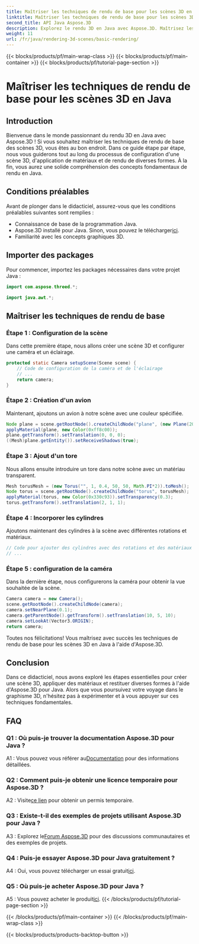 ```yaml
---
title: Maîtriser les techniques de rendu de base pour les scènes 3D en Java
linktitle: Maîtriser les techniques de rendu de base pour les scènes 3D en Java
second_title: API Java Aspose.3D
description: Explorez le rendu 3D en Java avec Aspose.3D. Maîtrisez les techniques fondamentales, configurez des scènes et restituez des formes de manière transparente. Élevez vos compétences en programmation Java dans les graphiques 3D.
weight: 11
url: /fr/java/rendering-3d-scenes/basic-rendering/
---
```


{{< blocks/products/pf/main-wrap-class >}}
{{< blocks/products/pf/main-container >}}
{{< blocks/products/pf/tutorial-page-section >}}

# Maîtriser les techniques de rendu de base pour les scènes 3D en Java

## Introduction

Bienvenue dans le monde passionnant du rendu 3D en Java avec Aspose.3D ! Si vous souhaitez maîtriser les techniques de rendu de base des scènes 3D, vous êtes au bon endroit. Dans ce guide étape par étape, nous vous guiderons tout au long du processus de configuration d'une scène 3D, d'application de matériaux et de rendu de diverses formes. À la fin, vous aurez une solide compréhension des concepts fondamentaux de rendu en Java.

## Conditions préalables

Avant de plonger dans le didacticiel, assurez-vous que les conditions préalables suivantes sont remplies :

- Connaissance de base de la programmation Java.
-  Aspose.3D installé pour Java. Sinon, vous pouvez le télécharger[ici](https://releases.aspose.com/3d/java/).
- Familiarité avec les concepts graphiques 3D.

## Importer des packages

Pour commencer, importez les packages nécessaires dans votre projet Java :

```java
import com.aspose.threed.*;

import java.awt.*;
```

## Maîtriser les techniques de rendu de base

### Étape 1 : Configuration de la scène

Dans cette première étape, nous allons créer une scène 3D et configurer une caméra et un éclairage.

```java
protected static Camera setupScene(Scene scene) {
    // Code de configuration de la caméra et de l'éclairage
    // ...
    return camera;
}
```

### Étape 2 : Création d'un avion

Maintenant, ajoutons un avion à notre scène avec une couleur spécifiée.

```java
Node plane = scene.getRootNode().createChildNode("plane", (new Plane(20, 20)).toMesh());
applyMaterial(plane, new Color(0xff8c00));
plane.getTransform().setTranslation(0, 0, 0);
((Mesh)plane.getEntity()).setReceiveShadows(true);
```

### Étape 3 : Ajout d'un tore

Nous allons ensuite introduire un tore dans notre scène avec un matériau transparent.

```java
Mesh torusMesh = (new Torus("", 1, 0.4, 50, 50, Math.PI*2)).toMesh();
Node torus = scene.getRootNode().createChildNode("torus", torusMesh);
applyMaterial(torus, new Color(0x330c93)).setTransparency(0.3);
torus.getTransform().setTranslation(2, 1, 1);
```

### Étape 4 : Incorporer les cylindres

Ajoutons maintenant des cylindres à la scène avec différentes rotations et matériaux.

```java
// Code pour ajouter des cylindres avec des rotations et des matériaux spécifiques
// ...
```

### Étape 5 : configuration de la caméra

Dans la dernière étape, nous configurerons la caméra pour obtenir la vue souhaitée de la scène.

```java
Camera camera = new Camera();
scene.getRootNode().createChildNode(camera);
camera.setNearPlane(0.1);
camera.getParentNode().getTransform().setTranslation(10, 5, 10);
camera.setLookAt(Vector3.ORIGIN);
return camera;
```

Toutes nos félicitations! Vous maîtrisez avec succès les techniques de rendu de base pour les scènes 3D en Java à l'aide d'Aspose.3D.

## Conclusion

Dans ce didacticiel, nous avons exploré les étapes essentielles pour créer une scène 3D, appliquer des matériaux et restituer diverses formes à l'aide d'Aspose.3D pour Java. Alors que vous poursuivez votre voyage dans le graphisme 3D, n'hésitez pas à expérimenter et à vous appuyer sur ces techniques fondamentales.

## FAQ

### Q1 : Où puis-je trouver la documentation Aspose.3D pour Java ?

 A1 : Vous pouvez vous référer au[Documentation](https://reference.aspose.com/3d/java/) pour des informations détaillées.

### Q2 : Comment puis-je obtenir une licence temporaire pour Aspose.3D ?

 A2 : Visite[ce lien](https://purchase.aspose.com/temporary-license/) pour obtenir un permis temporaire.

### Q3 : Existe-t-il des exemples de projets utilisant Aspose.3D pour Java ?

 A3 : Explorez le[Forum Aspose.3D](https://forum.aspose.com/c/3d/18) pour des discussions communautaires et des exemples de projets.

### Q4 : Puis-je essayer Aspose.3D pour Java gratuitement ?

 A4 : Oui, vous pouvez télécharger un essai gratuit[ici](https://releases.aspose.com/).

### Q5 : Où puis-je acheter Aspose.3D pour Java ?

 A5 : Vous pouvez acheter le produit[ici](https://purchase.aspose.com/buy).
{{< /blocks/products/pf/tutorial-page-section >}}

{{< /blocks/products/pf/main-container >}}
{{< /blocks/products/pf/main-wrap-class >}}

{{< blocks/products/products-backtop-button >}}
